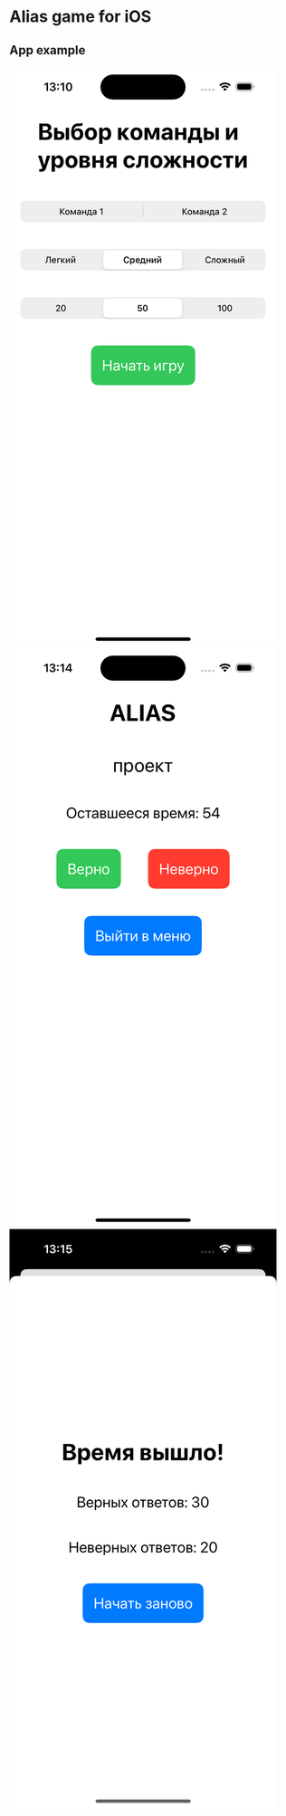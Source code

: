 # Alias game for iOS


## App example
![Example App](docs/resources/example1.png)
![Example App](docs/resources/example2.png)
![Example App](docs/resources/example3.png)